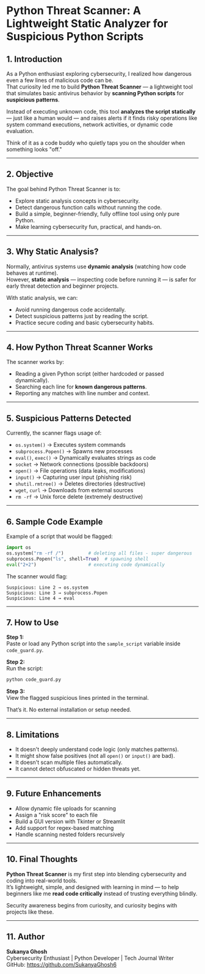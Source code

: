 # Python Threat Scanner: A Lightweight Static Analyzer for Suspicious Python Scripts

## 1. Introduction

As a Python enthusiast exploring cybersecurity, I realized how dangerous even a few lines of malicious code can be.  
That curiosity led me to build **Python Threat Scanner** — a lightweight tool that simulates basic antivirus behavior by **scanning Python scripts** for **suspicious patterns**.

Instead of executing unknown code, this tool **analyzes the script statically** — just like a human would — and raises alerts if it finds risky operations like system command executions, network activities, or dynamic code evaluation.

Think of it as a code buddy who quietly taps you on the shoulder when something looks "off."

---

## 2. Objective

The goal behind Python Threat Scanner is to:

- Explore static analysis concepts in cybersecurity.
- Detect dangerous function calls without running the code.
- Build a simple, beginner-friendly, fully offline tool using only pure Python.
- Make learning cybersecurity fun, practical, and hands-on.

---

## 3. Why Static Analysis?

Normally, antivirus systems use **dynamic analysis** (watching how code behaves at runtime).  
However, **static analysis** — inspecting code before running it — is safer for early threat detection and beginner projects.

With static analysis, we can:

- Avoid running dangerous code accidentally.
- Detect suspicious patterns just by reading the script.
- Practice secure coding and basic cybersecurity habits.

---

## 4. How Python Threat Scanner Works

The scanner works by:

- Reading a given Python script (either hardcoded or passed dynamically).
- Searching each line for **known dangerous patterns**.
- Reporting any matches with line number and context.

---

## 5. Suspicious Patterns Detected

Currently, the scanner flags usage of:

- `os.system()` → Executes system commands
- `subprocess.Popen()` → Spawns new processes
- `eval()`, `exec()` → Dynamically evaluates strings as code
- `socket` → Network connections (possible backdoors)
- `open()` → File operations (data leaks, modifications)
- `input()` → Capturing user input (phishing risk)
- `shutil.rmtree()` → Deletes directories (destructive)
- `wget`, `curl` → Downloads from external sources
- `rm -rf` → Unix force delete (extremely destructive)

---

## 6. Sample Code Example

Example of a script that would be flagged:

```python
import os
os.system("rm -rf /")         # deleting all files - super dangerous
subprocess.Popen("ls", shell=True)  # spawning shell
eval("2+2")                   # executing code dynamically
```

The scanner would flag:

```
Suspicious: Line 2 → os.system
Suspicious: Line 3 → subprocess.Popen
Suspicious: Line 4 → eval
```

---

## 7. How to Use

**Step 1:**  
Paste or load any Python script into the `sample_script` variable inside `code_guard.py`.

**Step 2:**  
Run the script:

```bash
python code_guard.py
```

**Step 3:**  
View the flagged suspicious lines printed in the terminal.

That’s it. No external installation or setup needed.

---

## 8. Limitations

- It doesn't deeply understand code logic (only matches patterns).
- It might show false positives (not all `open()` or `input()` are bad).
- It doesn't scan multiple files automatically.
- It cannot detect obfuscated or hidden threats yet.

---

## 9. Future Enhancements

- Allow dynamic file uploads for scanning
- Assign a "risk score" to each file
- Build a GUI version with Tkinter or Streamlit
- Add support for regex-based matching
- Handle scanning nested folders recursively

---

## 10. Final Thoughts

**Python Threat Scanner** is my first step into blending cybersecurity and coding into real-world tools.  
It’s lightweight, simple, and designed with learning in mind — to help beginners like me **read code critically** instead of trusting everything blindly.

Security awareness begins from curiosity, and curiosity begins with projects like these.

---

## 11. Author

**Sukanya Ghosh**  
Cybersecurity Enthusiast | Python Developer | Tech Journal Writer  
GitHub: https://github.com/SukanyaGhosh6


